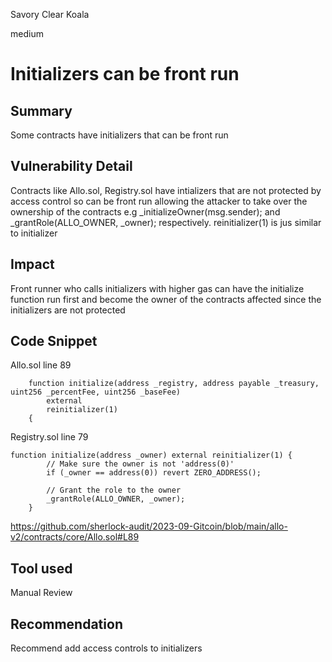 Savory Clear Koala

medium

# Initializers can be front run
## Summary
Some contracts have initializers that can be front run 

## Vulnerability Detail
Contracts like Allo.sol, Registry.sol have intializers that are not protected by access control so can be front run allowing the attacker to take over the ownership of the contracts e.g _initializeOwner(msg.sender); and  _grantRole(ALLO_OWNER, _owner); respectively. reinitializer(1) is jus similar to initializer 

## Impact
Front runner who calls initializers with higher gas can have the initialize function run first and become the owner of the contracts affected since the initializers are not protected 

## Code Snippet
Allo.sol line 89 
```solidity 
    function initialize(address _registry, address payable _treasury, uint256 _percentFee, uint256 _baseFee)
        external
        reinitializer(1)
    {
```
Registry.sol line 79 
```solidity 
function initialize(address _owner) external reinitializer(1) {
        // Make sure the owner is not 'address(0)'
        if (_owner == address(0)) revert ZERO_ADDRESS();

        // Grant the role to the owner
        _grantRole(ALLO_OWNER, _owner);
    }
```
https://github.com/sherlock-audit/2023-09-Gitcoin/blob/main/allo-v2/contracts/core/Allo.sol#L89

## Tool used
Manual Review

## Recommendation
Recommend add access controls to initializers



